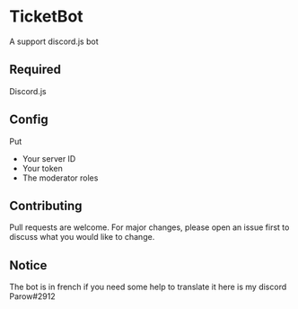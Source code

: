 # TicketBot
A support discord.js bot


## Required

Discord.js

## Config

Put
  - Your server ID
  - Your token
  - The moderator roles
  

## Contributing
Pull requests are welcome. For major changes, please open an issue first to discuss what you would like to change.

## Notice

The bot is in french if you need some help to translate it here is my discord Parow#2912
